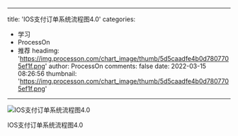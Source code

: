 
---
title: 'IOS支付订单系统流程图4.0'
categories: 
 - 学习
 - ProcessOn
 - 推荐
headimg: 'https://img.processon.com/chart_image/thumb/5d5caadfe4b0d7807705ef1f.png'
author: ProcessOn
comments: false
date: 2022-03-15 08:26:56
thumbnail: 'https://img.processon.com/chart_image/thumb/5d5caadfe4b0d7807705ef1f.png'
---

<div>   
<img class="thumb" alt="IOS支付订单系统流程图4.0" src="https://img.processon.com/chart_image/thumb/5d5caadfe4b0d7807705ef1f.png" referrerpolicy="no-referrer">
<p>IOS支付订单系统流程图4.0</p>  
</div>
            